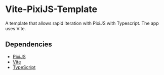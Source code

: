# Vite-PixiJS-Template

A template that allows rapid iteration with PixiJS with Typescript. The app uses Vite.

## Dependencies

* [PixiJS](https://pixijs.com/)
* [Vite](https://vitejs.dev/)
* [TypeScript](https://www.typescriptlang.org/)

